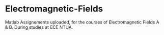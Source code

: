 # Electromagnetic-Fields
Matlab Assignements uploaded, for the courses of Electromagnetic Fields A &amp; B. During studies at ECE NTUA.
